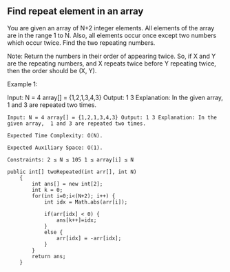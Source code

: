 ## Find repeat element in an array 

You are given an array of N+2 integer elements. All elements of the array are in the range 1 to N. Also, all elements occur once except two numbers which occur twice. Find the two repeating numbers.

Note: Return the numbers in their order of appearing twice. So, if X and Y are the repeating numbers, and X repeats twice before Y repeating twice, then the order should be (X, Y).


Example 1:

Input:
N = 4
array[] = {1,2,1,3,4,3}
Output: 1 3
Explanation: In the given array, 
1 and 3 are repeated two times.

`
Input:
N = 4
array[] = {1,2,1,3,4,3}
Output: 1 3
Explanation: In the given array, 
1 and 3 are repeated two times.
`

`
Expected Time Complexity: O(N).
`

`
Expected Auxiliary Space: O(1). 
`


`
Constraints:
2 ≤ N ≤ 105
1 ≤ array[i] ≤ N
`


```
public int[] twoRepeated(int arr[], int N)
    {
        int ans[] = new int[2];
        int k = 0;
        for(int i=0;i<(N+2); i++) {
            int idx = Math.abs(arr[i]);
            
            if(arr[idx] < 0) {
                ans[k++]=idx;
            }
            else {
                arr[idx] = -arr[idx];
            }
        }
        return ans;
    }

```
